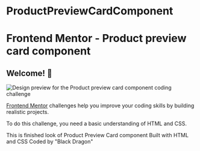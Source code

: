# ProductPreviewCardComponent
# Frontend Mentor - Product preview card component
## Welcome! 👋

![Design preview for the Product preview card component coding challenge](./design/desktop-preview.jpg)

[Frontend Mentor](https://www.frontendmentor.io) challenges help you improve your coding skills by building realistic projects.

To do this challenge, you need a basic understanding of HTML and CSS.

This is finished look of  Product Preview Card component 
Built with HTML and CSS
Coded by "Black Dragon"

